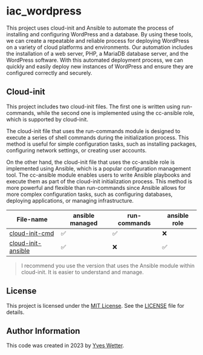 # iac_wordpress

This project uses cloud-init and Ansible to automate the process of installing and configuring WordPress and a database. By using these tools, we can create a repeatable and reliable process for deploying WordPress on a variety of cloud platforms and environments. Our automation includes the installation of a web server, PHP, a MariaDB database server, and the WordPress software. With this automated deployment process, we can quickly and easily deploy new instances of WordPress and ensure they are configured correctly and securely.

## Cloud-init

This project includes two cloud-init files. The first one is written using run-commands, while the second one is implemented using the cc-ansible role, which is supported by cloud-init.

The cloud-init file that uses the run-commands module is designed to execute a series of shell commands during the initialization process. This method is useful for simple configuration tasks, such as installing packages, configuring network settings, or creating user accounts.

On the other hand, the cloud-init file that uses the cc-ansible role is implemented using Ansible, which is a popular configuration management tool. The cc-ansible module enables users to write Ansible playbooks and execute them as part of the cloud-init initialization process. This method is more powerful and flexible than run-commands since Ansible allows for more complex configuration tasks, such as configuring databases, deploying applications, or managing infrastructure.

| File-name                                | ansible managed    | run-commands       | ansible role       |
|------------------------------------------|--------------------|--------------------|--------------------|
| [cloud-init-cmd](cloud-init-cmd)         | :white_check_mark: | :white_check_mark: |         :x:        |
| [cloud-init-ansible](cloud-init-ansible) | :white_check_mark: |         :x:        | :white_check_mark: |

> I recommend you use the version that uses the Ansible module within cloud-init. It is easier to understand and manage.

## License

This project is licensed under the [MIT License](https://opensource.org/licenses/MIT). See the [LICENSE](LICENSE) file for details.

## Author Information

This code was created in 2023 by [Yves Wetter](mailto:yves.wetter@edu.tbz.ch).
